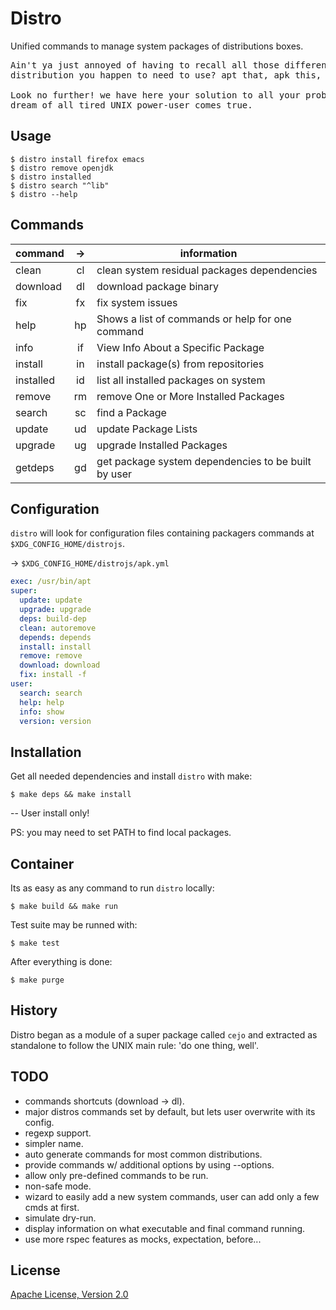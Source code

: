 # Distro

Unified commands to manage system packages of distributions boxes.

<pre>
Ain't ya just annoyed of having to recall all those different commands of every
distribution you happen to need to use? apt that, apk this, dnf those... goddamn!

Look no further! we have here your solution to all your problems: `distro`, where the
dream of all tired UNIX power-user comes true.
</pre>

## Usage

    $ distro install firefox emacs
    $ distro remove openjdk
    $ distro installed
    $ distro search "^lib"
    $ distro --help

## Commands

| command   | ->  | information                                         |
| --------- | :-: | --------------------------------------------------- |
| clean     | cl  | clean system residual packages dependencies         |
| download  | dl  | download package binary                             |
| fix       | fx  | fix system issues                                   |
| help      | hp  | Shows a list of commands or help for one command    |
| info      | if  | View Info About a Specific Package                  |
| install   | in  | install package(s) from repositories                |
| installed | id  | list all installed packages on system               |
| remove    | rm  | remove One or More Installed Packages               |
| search    | sc  | find a Package                                      |
| update    | ud  | update Package Lists                                |
| upgrade   | ug  | upgrade Installed Packages                          |
| getdeps   | gd  | get package system dependencies to be built by user |

## Configuration

`distro` will look for configuration files containing packagers commands at `$XDG_CONFIG_HOME/distrojs`.

-> `$XDG_CONFIG_HOME/distrojs/apk.yml`

```yaml
exec: /usr/bin/apt
super:
  update: update
  upgrade: upgrade
  deps: build-dep
  clean: autoremove
  depends: depends
  install: install
  remove: remove
  download: download
  fix: install -f
user:
  search: search
  help: help
  info: show
  version: version
```

## Installation

Get all needed dependencies and install `distro` with make:

    $ make deps && make install

-- User install only!

PS: you may need to set PATH to find local packages.

## Container

Its as easy as any command to run `distro` locally:

    $ make build && make run

Test suite may be runned with:

    $ make test

After everything is done:

    $ make purge

## History

Distro began as a module of a super package called `cejo` and extracted as standalone to follow the UNIX main rule: 'do one thing, well'.

## TODO

- commands shortcuts (download -> dl).
- major distros commands set by default, but lets user overwrite with its config.
- regexp support.
- simpler name.
- auto generate commands for most common distributions.
- provide commands w/ additional options by using --options.
- allow only pre-defined commands to be run.
- non-safe mode.
- wizard to easily add a new system commands, user can add only a few cmds at first.
- simulate dry-run.
- display information on what executable and final command running.
- use more rspec features as mocks, expectation, before...

## License

[Apache License, Version 2.0](https://www.apache.org/licenses/LICENSE-2.0)
